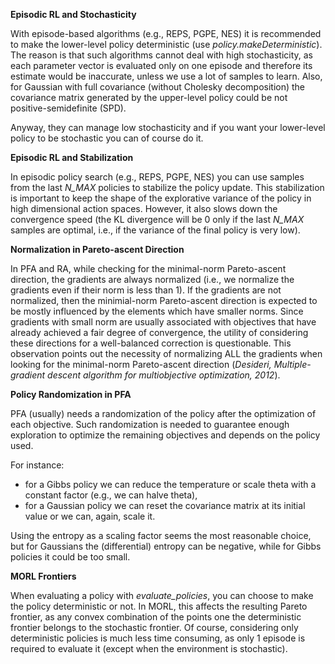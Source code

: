 **Episodic RL and Stochasticity**

With episode-based algorithms (e.g., REPS, PGPE, NES) it is recommended to make the lower-level policy deterministic (use *policy.makeDeterministic*).
The reason is that such algorithms cannot deal with high stochasticity, as each parameter vector is evaluated only on one episode and therefore its estimate would be inaccurate, unless we use a lot of samples to learn. 
Also, for Gaussian with full covariance (without Cholesky decomposition) the covariance matrix generated by the upper-level policy could be not positive-semidefinite (SPD).

Anyway, they can manage low stochasticity and if you want your lower-level policy to be stochastic you can of course do it.


**Episodic RL and Stabilization**

In episodic policy search (e.g., REPS, PGPE, NES) you can use samples from the last *N_MAX* policies to stabilize the policy update. This stabilization is important to keep the shape of the explorative variance of the policy in high dimensional action spaces. However, it also slows down the convergence speed (the KL divergence will be 0 only if the last *N_MAX* samples are optimal, i.e., if the variance of the final policy is very low).


**Normalization in Pareto-ascent Direction**

In PFA and RA, while checking for the minimal-norm Pareto-ascent direction, the gradients are always normalized (i.e., we normalize the gradients even if their norm is less than 1). If the gradients are not normalized, then the minimial-norm Pareto-ascent direction is expected to be mostly influenced by the elements which have smaller norms. Since gradients with small norm are usually associated with objectives that have already achieved a fair degree of convergence, the utility of considering these directions for a well-balanced correction is questionable. 
This observation points out the necessity of normalizing ALL the gradients when looking for the minimal-norm Pareto-ascent direction (*Desideri, Multiple-gradient descent algorithm for multiobjective optimization, 2012*).


**Policy Randomization in PFA**

PFA (usually) needs a randomization of the policy after the optimization of each objective. Such randomization is needed to guarantee enough exploration to optimize the remaining objectives and depends on the policy used. 

For instance: 
- for a Gibbs policy we can reduce the temperature or scale theta with a constant factor (e.g., we can halve theta),
- for a Gaussian policy we can reset the covariance matrix at its initial value or we can, again, scale it.

Using the entropy as a scaling factor seems the most reasonable choice, but for Gaussians the (differential) entropy can be negative, while for Gibbs policies it could be too small.


**MORL Frontiers**

When evaluating a policy with *evaluate_policies*, you can choose to make the policy deterministic or not. In MORL, this affects the resulting Pareto frontier, as any convex combination of the points one the deterministic frontier belongs to the stochastic frontier.
Of course, considering only deterministic policies is much less time consuming, as only 1 episode is required to evaluate it (except when the environment is stochastic).
